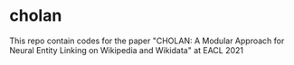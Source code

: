 # cholan
This repo contain codes for the paper "CHOLAN: A Modular Approach for Neural Entity Linking on Wikipedia and Wikidata" at EACL 2021

